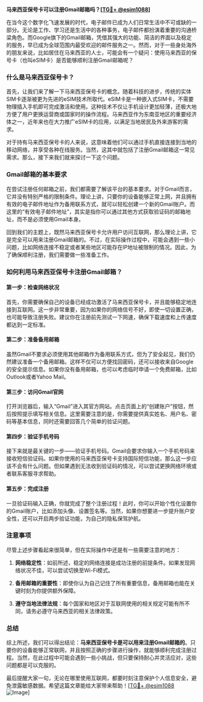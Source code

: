 **马来西亚保号卡可以注册Gmail邮箱吗？[[TG💪+ @esim1088](https://t.me/s/esim1088)]**

在当今这个数字化飞速发展的时代，电子邮件已成为人们日常生活中不可或缺的一部分。无论是工作、学习还是生活中的各种事务，电子邮件都扮演着重要的沟通桥梁角色。而Google旗下的Gmail邮箱，凭借其强大的功能、简洁的界面以及稳定的服务，早已成为全球范围内最受欢迎的邮件服务之一。然而，对于一些身处海外的朋友来说，比如居住在马来西亚的人士，可能会有一个疑问：使用马来西亚的保号卡（也叫eSIM卡）是否能够顺利注册Gmail邮箱呢？

### 什么是马来西亚保号卡？

首先，让我们来了解一下马来西亚保号卡的概念。随着科技的进步，传统的实体SIM卡逐渐被更为先进的eSIM技术所取代。eSIM卡是一种嵌入式SIM卡，不需要物理插入手机即可完成激活和使用。这种技术不仅让手机设计更加轻薄，还极大地方便了用户更换运营商或国家时的操作流程。马来西亚作为东南亚地区的重要经济体之一，近年来也在大力推广eSIM卡的应用，以满足当地居民及外来游客的需求。

对于持有马来西亚保号卡的人来说，这意味着他们可以通过手机直接连接到当地的移动网络，并享受各种在线服务。当然，这其中就包括了注册Gmail邮箱这一常见需求。那么，接下来我们就来探讨一下这个问题。

### Gmail邮箱的基本要求

在尝试注册任何邮箱之前，我们都需要了解该平台的基本要求。对于Gmail而言，它并没有特别严格的限制条件。理论上讲，只要你的设备能够正常上网，并且拥有有效的电子邮件地址作为备用联系方式，就可以轻松创建一个新的Gmail账户。而这里的“有效电子邮件地址”，其实是指你可以通过其他方式获取验证码的邮箱地址，而不是必须使用Gmail本身。

回到我们的主题上，既然马来西亚保号卡允许用户访问互联网，那么理论上讲，它是完全可以用来注册Gmail邮箱的。不过，在实际操作过程中，可能会遇到一些小问题，比如网络连接不稳定或者某些地区可能存在IP地址被限制的情况。因此，为了确保顺利注册，我们需要做一些准备工作。

### 如何利用马来西亚保号卡注册Gmail邮箱？

#### 第一步：检查网络状况
首先，你需要确保自己的设备已经成功激活了马来西亚保号卡，并且能够稳定地连接到互联网。这一步非常重要，因为如果你的网络信号不好，即使一切设置正确，也可能导致注册失败。建议你在注册前先测试一下网速，确保下载速度和上传速度都达到一定标准。

#### 第二步：准备备用邮箱
虽然Gmail不要求必须使用其他邮箱作为备用联系方式，但为了安全起见，我们仍然建议准备一个备用邮箱。这样不仅可以方便找回密码，还可以接收来自Google的安全提示信息。如果你没有备用邮箱，也可以考虑临时申请一个免费邮箱，比如Outlook或者Yahoo Mail。

#### 第三步：访问Gmail官网
打开浏览器后，输入“Gmail”进入其官方网站。点击页面上的“创建账户”按钮，然后按照提示填写相关信息。这里需要注意的是，你需要提供真实姓名、用户名、密码等基本信息，同时还需要回答几个简单的验证问题。

#### 第四步：验证手机号码
接下来就是最关键的一步——验证手机号码。Gmail会要求你输入一个手机号码来接收短信验证码。如果你使用的马来西亚保号卡支持国际短信功能，那么这一步应该不会有什么问题。但如果遇到无法收到验证码的情况，可以尝试更换网络环境或者联系客服寻求帮助。

#### 第五步：完成注册
一旦验证码输入正确，你就完成了整个注册过程！此时，你可以开始个性化设置你的Gmail账户，比如添加头像、设置签名等。当然，如果你想要进一步提升账户安全性，还可以开启两步验证功能，为自己的隐私保驾护航。

### 注意事项

尽管上述步骤看起来很简单，但在实际操作中还是有一些需要注意的地方：

1. **网络稳定性**：如前所述，稳定的网络连接是成功注册的前提条件。如果发现网络状况不佳，可以尝试切换至Wi-Fi模式。
   
2. **备用邮箱的重要性**：即使你认为自己记住了所有重要信息，备用邮箱也能在关键时刻为你提供额外保障。

3. **遵守当地法律法规**：每个国家和地区对于互联网使用的相关规定可能有所不同，请务必遵守马来西亚的相关法律政策。

### 总结

综上所述，我们可以得出结论：**马来西亚保号卡是可以用来注册Gmail邮箱的**。只要你的设备能够正常联网，并且按照正确的步骤进行操作，就能够顺利完成注册过程。当然，在此过程中可能会遇到一些小挑战，但只要保持耐心并灵活应对，这些问题都是可以克服的。

最后提醒大家一句，无论在哪里使用互联网，都要时刻注意保护个人信息安全，避免泄露敏感数据。希望这篇文章能给大家带来帮助！[[TG💪+ @esim1088](https://t.me/s/esim1088) ![Image](https://i.postimg.cc/4NQfJmqS/Snipaste-2025-05-13-00-14-12.png)]